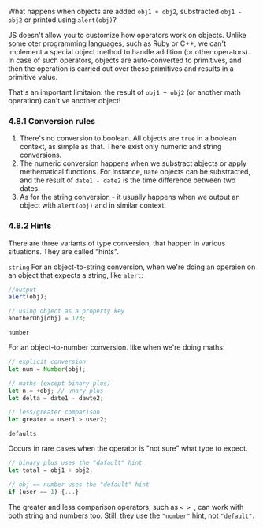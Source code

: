 What happens when objects are added `obj1 + obj2`, substracted `obj1 - obj2` or printed using `alert(obj)`?

JS doesn't allow you to customize how operators work on objects. Unlike some oter programming languages, such as Ruby or C++, we can't implement a special object method to handle addition (or other operators).
In case of such operators, objects are auto-converted to primitives, and then the operation is carried out over these primitives and results in a primitive value.

That's an important limitaion: the result of `obj1 + obj2` (or another math operation) can't ve another object!

### 4.8.1 Conversion rules

1. There's no conversion to boolean. All objects are `true` in a boolean context, as simple as that. There exist only numeric and string conversions.
2. The numeric conversion happens when we substract abjects or apply methematical functions. For instance, `Date` objects can be substracted, and the result of `date1 - date2` is the time difference between two dates.
3. As for the string conversion - it usually happens when we output an object with `alert(obj)` and in similar context.

### 4.8.2 Hints

There are three variants of type conversion, that happen in various situations.
They are called "hints".

`string`
For an object-to-string conversion, when we're doing an operaion on an object that expects a string, like `alert`:

```js
//output
alert(obj);

// using object as a property key
anotherObj[obj] = 123;
```

`number`

For an object-to-number conversion. like when we're doing maths:

```js
// explicit conversion
let num = Number(obj);

// maths (except binary plus)
let n = +obj; // unary plus
let delta = date1 - dawte2;

// less/greater comparison
let greater = user1 > user2;
```

`defaults`

Occurs in rare cases when the operator is "not sure" what type to expect.

```js
// binary plus uses the "dafault" hint
let total = obj1 + obj2;

// obj == number uses the "default" hint
if (user == 1) {...}
```

The greater and less comparison operators, such as `< > `, can work with both string and numbers too. Still, they use the `"number"` hint, not `"default"`.
